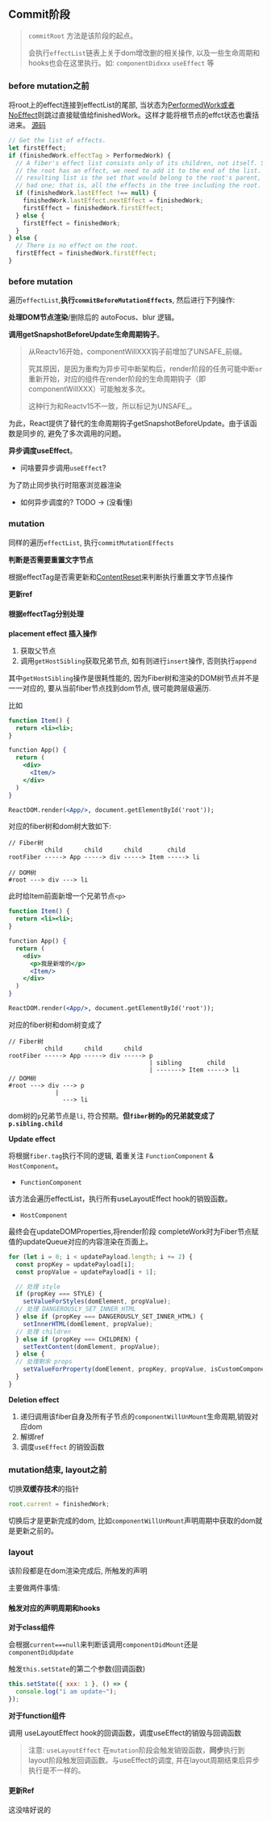 ## Commit阶段

> `commitRoot` 方法是该阶段的起点。
> 
> 会执行`effectList`链表上关于dom增改删的相关操作, 以及一些生命周期和hooks也会在这里执行。如: `componentDidxxx` `useEffect` 等

### before mutation之前

将root上的effect连接到effectList的尾部, 当状态为[PerformedWork或者NoEffect](https://github.com/facebook/react/blob/1fb18e22ae66fdb1dc127347e169e73948778e5a/packages/react-reconciler/src/ReactSideEffectTags.js#L14)则跳过直接赋值给finishedWork。这样才能将根节点的effct状态也囊括进来。  [源码](https://github.com/facebook/react/blob/1fb18e22ae66fdb1dc127347e169e73948778e5a/packages/react-reconciler/src/ReactFiberWorkLoop.new.js#L2085-L2101)

```js
// Get the list of effects.
let firstEffect;
if (finishedWork.effectTag > PerformedWork) {
  // A fiber's effect list consists only of its children, not itself. So if
  // the root has an effect, we need to add it to the end of the list. The
  // resulting list is the set that would belong to the root's parent, if it
  // had one; that is, all the effects in the tree including the root.
  if (finishedWork.lastEffect !== null) {
    finishedWork.lastEffect.nextEffect = finishedWork;
    firstEffect = finishedWork.firstEffect;
  } else {
    firstEffect = finishedWork;
  }
} else {
  // There is no effect on the root.
  firstEffect = finishedWork.firstEffect;
}
```

### before mutation

遍历`effectList`,**执行`commitBeforeMutationEffects`**,  然后进行下列操作:

**处理DOM节点渲染**/删除后的 autoFocus、blur 逻辑。

**调用getSnapshotBeforeUpdate生命周期钩子**。

> 从Reactv16开始，componentWillXXX钩子前增加了UNSAFE_前缀。
> 
> 究其原因，是因为重构为异步可中断架构后，render阶段的任务可能中断`or`重新开始，对应的组件在render阶段的生命周期钩子（即componentWillXXX）可能触发多次。
> 
> 这种行为和Reactv15不一致，所以标记为UNSAFE_。

为此，React提供了替代的生命周期钩子getSnapshotBeforeUpdate。由于该函数是同步的, 避免了多次调用的问题。

**异步调度useEffect**。

- 问啥要异步调用`useEffect`?

为了防止同步执行时阻塞浏览器渲染

- 如何异步调度的? TODO -> (没看懂)

### mutation

同样的遍历`effectList`, 执行`commitMutationEffects`

**判断是否需要重置文字节点**

根据effectTag是否需更新和[ContentReset](https://github.com/facebook/react/blob/1fb18e22ae66fdb1dc127347e169e73948778e5a/packages/react-reconciler/src/ReactSideEffectTags.js#L21)来判断执行重置文字节点操作

**更新ref**

#### **根据effectTag分别处理**

**placement effect 插入操作**

1. 获取父节点
2. 调用`getHostSibling`获取兄弟节点, 如有则进行`insert`操作, 否则执行`append`

其中`getHostSibling`操作是很耗性能的, 因为Fiber树和渲染的DOM树节点并不是一一对应的, 要从当前fiber节点找到dom节点, 很可能跨层级遍历.

比如

```jsx
function Item() {
  return <li><li>;
}

function App() {
  return (
    <div>
      <Item/>
    </div>
  )
}

ReactDOM.render(<App/>, document.getElementById('root'));
```

对应的fiber树和dom树大致如下:

```
// Fiber树
          child      child      child       child
rootFiber -----> App -----> div -----> Item -----> li

// DOM树
#root ---> div ---> li
```

此时给Item前面新增一个兄弟节点`<p>`

```jsx
function Item() {
  return <li><li>;
}

function App() {
  return (
    <div>
      <p>我是新增的</p>
      <Item/>
    </div>
  )
}

ReactDOM.render(<App/>, document.getElementById('root'));
```

对应的fiber树和dom树变成了

```
// Fiber树
          child      child      child
rootFiber -----> App -----> div -----> p 
                                       | sibling       child
                                       | -------> Item -----> li 
// DOM树
#root ---> div ---> p
             |
               ---> li
```

dom树的`p`兄弟节点是`li`, 符合预期。**但`fiber`树的`p`的兄弟就变成了`p.sibling.child`**

**Update effect**

将根据`fiber.tag`执行不同的逻辑, 着重关注 `FunctionComponent` & `HostComponent`。

- `FunctionComponent`

该方法会遍历effectList，执行所有useLayoutEffect hook的销毁函数。

- `HostComponent`

最终会在updateDOMProperties,将render阶段 completeWork时为Fiber节点赋值的updateQueue对应的内容渲染在页面上。

```js
for (let i = 0; i < updatePayload.length; i += 2) {
  const propKey = updatePayload[i];
  const propValue = updatePayload[i + 1];

  // 处理 style
  if (propKey === STYLE) {
    setValueForStyles(domElement, propValue);
  // 处理 DANGEROUSLY_SET_INNER_HTML
  } else if (propKey === DANGEROUSLY_SET_INNER_HTML) {
    setInnerHTML(domElement, propValue);
  // 处理 children
  } else if (propKey === CHILDREN) {
    setTextContent(domElement, propValue);
  } else {
  // 处理剩余 props
    setValueForProperty(domElement, propKey, propValue, isCustomComponentTag);
  }
}
```

**Deletion effect**

1. 递归调用该fiber自身及所有子节点的`componentWillUnMount`生命周期,销毁对应dom
2. 解绑ref
3. 调度`useEffect` 的销毁函数

### mutation结束, layout之前

切换**双缓存技术**的指针

```js
root.current = finishedWork;
```

切换后才是更新完成的dom, 比如`componentWillUnMount`声明周期中获取的dom就是更新之前的。

### layout

该阶段都是在dom渲染完成后, 所触发的声明

主要做两件事情: 

#### 触发对应的声明周期和hooks

**对于class组件**

会根据`current===null`来判断该调用`componentDidMount`还是`componentDidUpdate`

触发`this.setState`的第二个参数(回调函数)

```js
this.setState({ xxx: 1 }, () => {
  console.log("i am update~");
});
```

**对于function组件**

调用 useLayoutEffect hook的回调函数，调度useEffect的销毁与回调函数

> 注意: `useLayoutEffect` 在`mutation`阶段会触发销毁函数，**同步**执行到layout阶段触发回调函数。与useEffect的调度, 并在layout周期结束后异步执行是不一样的。

#### 更新Ref

这没啥好说的